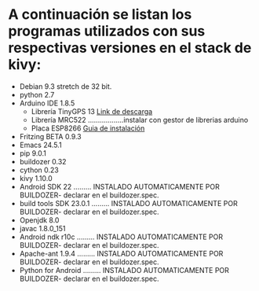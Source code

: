 # A continuación se listan los programas utilizados con sus respectivas versiones en el stack de kivy:

* Debian 9.3 stretch de 32 bit.
* python 2.7
* Arduino IDE 1.8.5
   * Librería TinyGPS 13 [Link de descarga](https://github.com/mikalhart/TinyGPS/releases/tag/v13)
   * Librería MRC522 ..................instalar con gestor de librerias arduino
   * Placa ESP8266 [Guia de instalación](https://www.prometec.net/esp8266-pluggin-arduino-ide/)
* Fritzing BETA 0.9.3
* Emacs 24.5.1
* pip 9.0.1
* buildozer 0.32
* cython 0.23
* kivy 1.10.0
* Android SDK 22  ......... INSTALADO AUTOMATICAMENTE POR BUILDOZER- declarar en el buildozer.spec.
* build tools SDK 23.0.1 ......... INSTALADO AUTOMATICAMENTE POR BUILDOZER- declarar en el buildozer.spec.
* Openjdk 8.0
* javac  1.8.0_151
* Android ndk r10c ......... INSTALADO AUTOMATICAMENTE POR BUILDOZER- declarar en el buildozer.spec.
* Apache-ant 1.9.4 ......... INSTALADO AUTOMATICAMENTE POR BUILDOZER- declarar en el buildozer.spec.
* Python for Android  ......... INSTALADO AUTOMATICAMENTE POR BUILDOZER- declarar en el buildozer.spec. 

  
